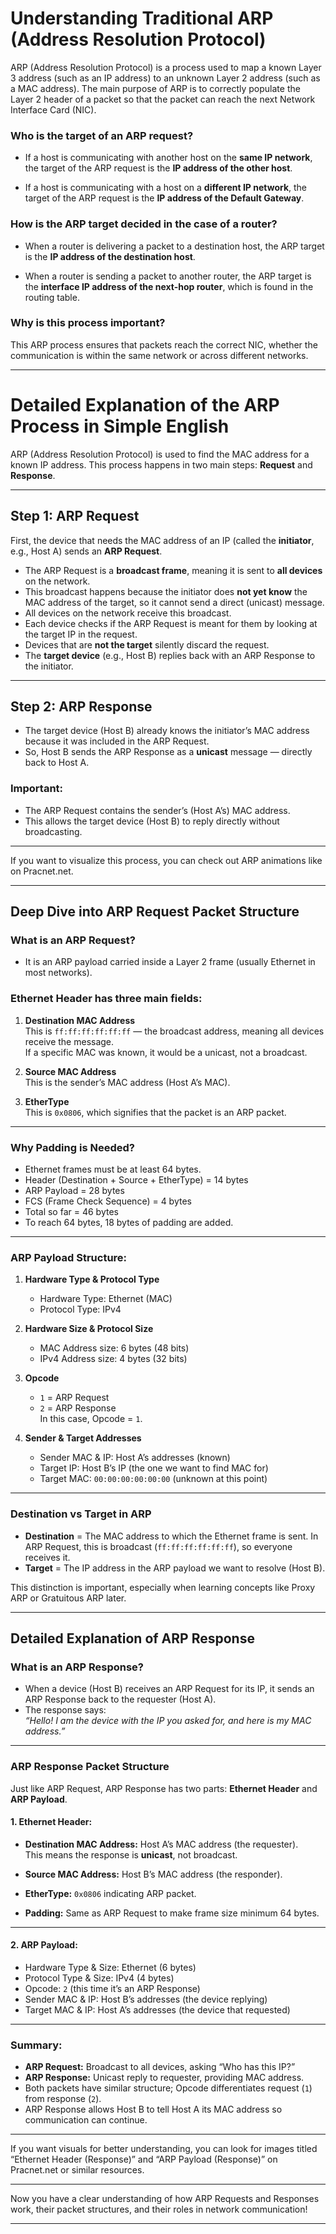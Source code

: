 # Understanding Traditional ARP (Address Resolution Protocol)

ARP (Address Resolution Protocol) is a process used to map a known Layer 3 address (such as an IP address) to an unknown Layer 2 address (such as a MAC address). The main purpose of ARP is to correctly populate the Layer 2 header of a packet so that the packet can reach the next Network Interface Card (NIC).

### Who is the target of an ARP request?

- If a host is communicating with another host on the **same IP network**, the target of the ARP request is the **IP address of the other host**.
  
- If a host is communicating with a host on a **different IP network**, the target of the ARP request is the **IP address of the Default Gateway**.

### How is the ARP target decided in the case of a router?

- When a router is delivering a packet to a destination host, the ARP target is the **IP address of the destination host**.

- When a router is sending a packet to another router, the ARP target is the **interface IP address of the next-hop router**, which is found in the routing table.

### Why is this process important?

This ARP process ensures that packets reach the correct NIC, whether the communication is within the same network or across different networks.

---

# Detailed Explanation of the ARP Process in Simple English

ARP (Address Resolution Protocol) is used to find the MAC address for a known IP address. This process happens in two main steps: **Request** and **Response**.

---

## Step 1: ARP Request

First, the device that needs the MAC address of an IP (called the **initiator**, e.g., Host A) sends an **ARP Request**.

- The ARP Request is a **broadcast frame**, meaning it is sent to **all devices** on the network.
- This broadcast happens because the initiator does **not yet know** the MAC address of the target, so it cannot send a direct (unicast) message.
- All devices on the network receive this broadcast.
- Each device checks if the ARP Request is meant for them by looking at the target IP in the request.
- Devices that are **not the target** silently discard the request.
- The **target device** (e.g., Host B) replies back with an ARP Response to the initiator.

---

## Step 2: ARP Response

- The target device (Host B) already knows the initiator’s MAC address because it was included in the ARP Request.
- So, Host B sends the ARP Response as a **unicast** message — directly back to Host A.

### Important:
- The ARP Request contains the sender’s (Host A’s) MAC address.
- This allows the target device (Host B) to reply directly without broadcasting.

---

If you want to visualize this process, you can check out ARP animations like on Pracnet.net.

---

## Deep Dive into ARP Request Packet Structure

### What is an ARP Request?

- It is an ARP payload carried inside a Layer 2 frame (usually Ethernet in most networks).

### Ethernet Header has three main fields:

1. **Destination MAC Address**  
   This is `ff:ff:ff:ff:ff:ff` — the broadcast address, meaning all devices receive the message.  
   If a specific MAC was known, it would be a unicast, not a broadcast.

2. **Source MAC Address**  
   This is the sender’s MAC address (Host A’s MAC).

3. **EtherType**  
   This is `0x0806`, which signifies that the packet is an ARP packet.

---

### Why Padding is Needed?

- Ethernet frames must be at least 64 bytes.
- Header (Destination + Source + EtherType) = 14 bytes  
- ARP Payload = 28 bytes  
- FCS (Frame Check Sequence) = 4 bytes  
- Total so far = 46 bytes  
- To reach 64 bytes, 18 bytes of padding are added.

---

### ARP Payload Structure:

1. **Hardware Type & Protocol Type**  
   - Hardware Type: Ethernet (MAC)  
   - Protocol Type: IPv4

2. **Hardware Size & Protocol Size**  
   - MAC Address size: 6 bytes (48 bits)  
   - IPv4 Address size: 4 bytes (32 bits)

3. **Opcode**  
   - `1` = ARP Request  
   - `2` = ARP Response  
   In this case, Opcode = `1`.

4. **Sender & Target Addresses**  
   - Sender MAC & IP: Host A’s addresses (known)  
   - Target IP: Host B’s IP (the one we want to find MAC for)  
   - Target MAC: `00:00:00:00:00:00` (unknown at this point)

---

### Destination vs Target in ARP

- **Destination** = The MAC address to which the Ethernet frame is sent. In ARP Request, this is broadcast (`ff:ff:ff:ff:ff:ff`), so everyone receives it.  
- **Target** = The IP address in the ARP payload we want to resolve (Host B).

This distinction is important, especially when learning concepts like Proxy ARP or Gratuitous ARP later.

---

## Detailed Explanation of ARP Response

### What is an ARP Response?

- When a device (Host B) receives an ARP Request for its IP, it sends an ARP Response back to the requester (Host A).
- The response says:  
  *“Hello! I am the device with the IP you asked for, and here is my MAC address.”*

---

### ARP Response Packet Structure

Just like ARP Request, ARP Response has two parts: **Ethernet Header** and **ARP Payload**.

#### 1. Ethernet Header:

- **Destination MAC Address:** Host A’s MAC address (the requester).  
  This means the response is **unicast**, not broadcast.

- **Source MAC Address:** Host B’s MAC address (the responder).

- **EtherType:** `0x0806` indicating ARP packet.

- **Padding:** Same as ARP Request to make frame size minimum 64 bytes.

---

#### 2. ARP Payload:

- Hardware Type & Size: Ethernet (6 bytes)  
- Protocol Type & Size: IPv4 (4 bytes)  
- Opcode: `2` (this time it’s an ARP Response)  
- Sender MAC & IP: Host B’s addresses (the device replying)  
- Target MAC & IP: Host A’s addresses (the device that requested)

---

### Summary:

- **ARP Request:** Broadcast to all devices, asking “Who has this IP?”  
- **ARP Response:** Unicast reply to requester, providing MAC address.  
- Both packets have similar structure; Opcode differentiates request (`1`) from response (`2`).  
- ARP Response allows Host B to tell Host A its MAC address so communication can continue.

---

If you want visuals for better understanding, you can look for images titled “Ethernet Header (Response)” and “ARP Payload (Response)” on Pracnet.net or similar resources.

---

Now you have a clear understanding of how ARP Requests and Responses work, their packet structures, and their roles in network communication!

---